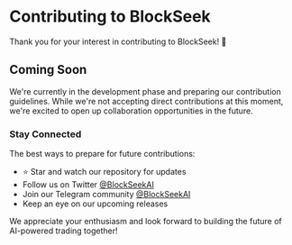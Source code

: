 # Contributing to BlockSeek

Thank you for your interest in contributing to BlockSeek! 🚀

## Coming Soon

We're currently in the development phase and preparing our contribution guidelines. While we're not accepting direct contributions at this moment, we're excited to open up collaboration opportunities in the future.

### Stay Connected

The best ways to prepare for future contributions:

- ⭐ Star and watch our repository for updates
- Follow us on Twitter [@BlockSeekAI](https://twitter.com/blockseekai)
- Join our Telegram community [@BlockSeekAI](https://t.me/+WyP2nPho-glkMzQ5)
- Keep an eye on our upcoming releases

We appreciate your enthusiasm and look forward to building the future of AI-powered trading together! 